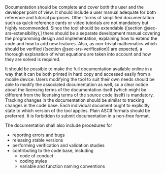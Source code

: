
Documentation should be complete and cover both the user and the developer point of view. It should include a user manual adequate for both reference and tutorial purposes. Other forms of simplified documentation such as quick reference cards or video tutorials are not mandatory but highly recommended. Since the tool should be extendable ([section @sec-srs-extensibility),] there should be a separate development manual covering the programming design and implementation, explaining how to extend the code and how to add new features.
Also, as non-trivial mathematics which should be verified ([section @sec-srs-verification)] are expected, a thorough explanation of what equations are taken into account and how they are solved is required.

It should be possible to make the full documentation available online in a way that it can be both printed in hard copy and accessed easily from a mobile device. Users modifying the tool to suit their own needs should be able to modify the associated documentation as well, so a clear notice about the licensing terms of the documentation itself (which might be different from the licensing terms of the source code itself) is mandatory. Tracking changes in the documentation should be similar to tracking changes in the code base. 
Each individual document ought to explicitly state to which version of the tool applies. 
Plain ASCII formats should be preferred.
It is forbidden to submit documentation in a non-free format. 

The documentation shall also include procedures for

 * reporting errors and bugs
 * releasing stable versions
 * performing verification and validation studies
 * contributing to the code base, including
   * code of conduct
   * coding styles
   * variable and function naming conventions
   
